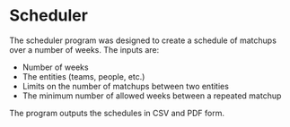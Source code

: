 # Scheduler

The scheduler program was designed to create a schedule of matchups over a number of weeks. The inputs are: 
* Number of weeks
* The entities (teams, people, etc.)
* Limits on the number of matchups between two entities
* The minimum number of allowed weeks between a repeated matchup

The program outputs the schedules in CSV and PDF form.